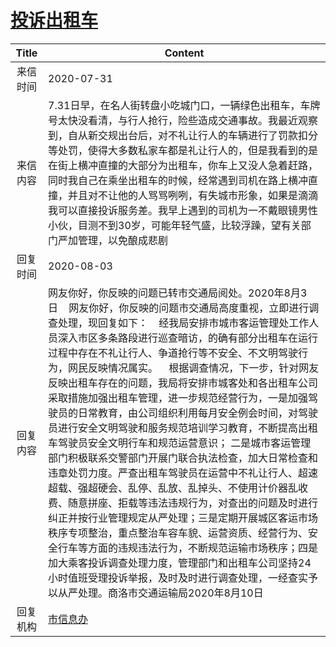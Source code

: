 # <a href="http://www.shangluo.gov.cn/zmhd/ldxxxx.jsp?urltype=leadermail.LeaderMailContentUrl&wbtreeid=1112&leadermailid=6263">投诉出租车</a>
| Title |                                                                                                                                                                                                                                                                                           Content                                                                                                                                                                                                                                                                                            |
|:-----:|----------------------------------------------------------------------------------------------------------------------------------------------------------------------------------------------------------------------------------------------------------------------------------------------------------------------------------------------------------------------------------------------------------------------------------------------------------------------------------------------------------------------------------------------------------------------------------------------|
| 来信时间  | 2020-07-31                                                                                                                                                                                                                                                                                                                                                                                                                                                                                                                                                                                   |
| 来信内容  | 7.31日早，在名人街转盘小吃城门口，一辆绿色出租车，车牌号太快没看清，与行人抢行，险些造成交通事故。我最近观察到，自从新交规出台后，对不礼让行人的车辆进行了罚款扣分等处罚，使得大多数私家车都是礼让行人的，但是我看到的是在街上横冲直撞的大部分为出租车，你车上又没人急着赶路，同时我自己在乘坐出租车的时候，经常遇到司机在路上横冲直撞，并且对不让他的人骂骂咧咧，有失城市形象，如果是滴滴我可以直接投诉服务差。我早上遇到的司机为一不戴眼镜男性小伙，目测不到30岁，可能年轻气盛，比较浮躁，望有关部门严加管理，以免酿成悲剧                                                                                                                                                                                                                                                                                                                            |
| 回复时间  | 2020-08-03                                                                                                                                                                                                                                                                                                                                                                                                                                                                                                                                                                                   |
| 回复内容  | 网友你好，你反映的问题已转市交通局阅处。2020年8月3日    网友你好，你反映的问题市交通局高度重视，立即进行调查处理，现回复如下：    经我局安排市城市客运管理处工作人员深入市区多条路段进行巡查暗访，的确有部分出租车在运行过程中存在不礼让行人、争道抢行等不安全、不文明驾驶行为，网民反映情况属实。    根据调查情况，下一步，针对网友反映出租车存在的问题，我局将安排市城客处和各出租车公司采取措施加强出租车管理，进一步规范经营行为，一是加强驾驶员的日常教育，由公司组织利用每月安全例会时间，对驾驶员进行安全文明驾驶和服务规范培训学习教育，不断提高出租车驾驶员安全文明行车和规范运营意识； 二是城市客运管理部门积极联系交警部门开展门联合执法检查，加大日常检查和违章处罚力度。严查出租车驾驶员在运营中不礼让行人、超速超载、强超硬会、乱停、乱放、乱掉头、不使用计价器乱收费、随意拼座、拒载等违法违规行为，对查出的问题及时进行纠正并按行业管理规定从严处理；三是定期开展城区客运市场秩序专项整治，重点整治车容车貌、运营资质、经营行为、安全行车等方面的违规违法行为，不断规范运输市场秩序；四是加大乘客投诉调查处理力度，管理部门和出租车公司坚持24小时值班受理投诉举报，及时及时进行调查处理，一经查实予以从严处理。商洛市交通运输局2020年8月10日 |
| 回复机构  | <a href="../../categories/agencies/市信息办.md">市信息办</a>                                                                                                                                                                                                                                                                                                                                                                                                                                                                                                                                           |